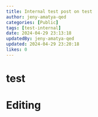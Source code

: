 ```yaml
---
title: Internal test post on test
author: jeny-amatya-qed
categories: [Public]
tags: [test-internal]
date: 2024-04-29 23:13:18 
updatedBy: jeny-amatya-qed
updated: 2024-04-29 23:20:18 
likes: 0
---
```


# test
# Editing